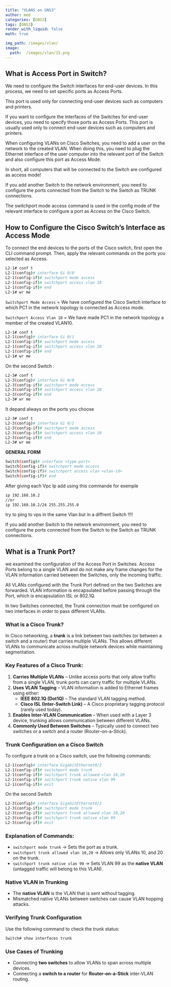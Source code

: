 ```yaml
---
title: "VLANS on GNS3"
author: med
categories: [GNS3]
tags: [GNS3]
render_with_liquid: false
math: true

img_path: /images/vlan/
image:
  path:  /images/vlan/15.png
---
```


## **What is Access Port in Switch?**
We need to configure the Switch interfaces for end-user devices. In this process, we need to set specific ports as Access Ports.

This port is used only for connecting end-user devices such as computers and printers.

If you want to configure the interfaces of the Switches for end-user devices, you need to specify those ports as Access Ports. This port is usually used only to connect end-user devices such as computers and printers.

When configuring VLANs on Cisco Switches, you need to add a user on the network to the created VLAN. When doing this, you need to plug the Ethernet interface of the user computer into the relevant port of the Switch and also configure this port as Access Mode.


In short, all computers that will be connected to the Switch are configured as access mode!

If you add another Switch to the network environment, you need to configure the ports connected from the Switch to the Switch as TRUNK connections.


The switchport mode access command is used in the config mode of the relevant interface to configure a port as Access on the Cisco Switch.


## **How to Configure the Cisco Switch’s Interface as Access Mode**
To connect the end devices to the ports of the Cisco switch, first open the CLI command prompt. Then, apply the relevant commands on the ports you selected as Access.


```bash
L2-1# conf t
L2-1(config)# interface Gi 0/0
L2-1(config-if)# switchport mode access
L2-1(config-if)# switchport access vlan 10
L2-1(config-if)# end
L2-1# wr me
```
`Switchport Mode Access` = We have configured the Cisco Switch interface to which PC1 in the network topology is connected as Access mode.

`Switchport Access Vlan 10` = We have made PC1 in the network topology a member of the created VLAN10.

```bash
L2-1# conf t
L2-1(config)# interface Gi 0/1
L2-1(config-if)# switchport mode access
L2-1(config-if)# switchport access vlan 20
L2-1(config-if)# end
L2-1# wr me
```

On the second Switch : 

```bash
L2-3# conf t
L2-3(config)# interface Gi 0/0
L2-3(config-if)# switchport mode access
L2-3(config-if)# switchport access vlan 20
L2-3(config-if)# end
L2-3# wr me
```

It depand always on the ports you choose 

```bash
L2-3# conf t
L2-3(config)# interface Gi 0/1
L2-3(config-if)# switchport mode access
L2-3(config-if)# switchport access vlan 10
L2-3(config-if)# end
L2-3# wr me
```

**GENERAL FORM**

```bash
Switch(config)# interface <type-port>
Switch(config-if)# switchport mode access
Switch(config-if)# switchport access vlan <vlan-id>
Switch(config-if)# end
```


After giving each Vpc Ip add using this commande for exemple

```bash
ip 192.168.10.2
//or
ip 192.168.10.2/24 255.255.255.0
```

try to ping to vps in the same Vlan but in a diffrent Switch !!!!


If you add another Switch to the network environment, you need to configure the ports connected from the Switch to the Switch as TRUNK connections.

## **What is a Trunk Port?**

we examined the configuration of the Access Port in Switches. Access Ports belong to a single VLAN and do not make any frame changes for the VLAN information carried between the Switches, only the incoming traffic.

All VLANs configured with the Trunk Port defined on the two Switches are forwarded. VLAN information is encapsulated before passing through the Port, which is encapsulation ISL or 802.1Q.

In two Switches connected, the Trunk connection must be configured on two interfaces in order to pass different VLANs.


### **What is a Cisco Trunk?**

In Cisco networking, a **trunk** is a link between two switches (or between a switch and a router) that carries multiple VLANs. This allows different VLANs to communicate across multiple network devices while maintaining segmentation.

### **Key Features of a Cisco Trunk:**
1. **Carries Multiple VLANs** – Unlike access ports that only allow traffic from a single VLAN, trunk ports can carry traffic for multiple VLANs.
2. **Uses VLAN Tagging** – VLAN information is added to Ethernet frames using either:
   - **IEEE 802.1Q (Dot1Q)** – The standard VLAN tagging method.
   - **Cisco ISL (Inter-Switch Link)** – A Cisco proprietary tagging protocol (rarely used today).
3. **Enables Inter-VLAN Communication** – When used with a Layer 3 device, trunking allows communication between different VLANs.
4. **Commonly Used Between Switches** – Typically used to connect two switches or a switch and a router (Router-on-a-Stick).

### **Trunk Configuration on a Cisco Switch**
To configure a trunk on a Cisco switch, use the following commands:

```bash
L2-1(config)# interface GigabitEthernet0/2
L2-1(config-if)# switchport mode trunk
L2-1(config-if)# switchport trunk allowed vlan 10,20
L2-1(config-if)# switchport trunk native vlan 99
L2-1(config-if)# exit
```
On the second Switch 

```bash
L2-3(config)# interface GigabitEthernet0/2
L2-3(config-if)# switchport mode trunk
L2-3(config-if)# switchport trunk allowed vlan 10,20
L2-3(config-if)# switchport trunk native vlan 99
L2-3(config-if)# exit
```

### **Explanation of Commands:**
- `switchport mode trunk` → Sets the port as a trunk.
- `switchport trunk allowed vlan 10,20` → Allows only VLANs 10, and 20 on the trunk.
- `switchport trunk native vlan 99` → Sets VLAN 99 as the **native VLAN** (untagged traffic will belong to this VLAN).

### **Native VLAN in Trunking**
- The **native VLAN** is the VLAN that is sent without tagging.
- Mismatched native VLANs between switches can cause VLAN hopping attacks.

### **Verifying Trunk Configuration**
Use the following command to check the trunk status:

```bash
Switch# show interfaces trunk
```

### **Use Cases of Trunking**

- Connecting **two switches** to allow VLANs to span across multiple devices.
- Connecting a **switch to a router** for **Router-on-a-Stick** inter-VLAN routing.



